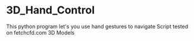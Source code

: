 # 3D_Hand_Control
 This python program let's you use hand gestures to navigate Script tested on fetchcfd.com 3D Models
